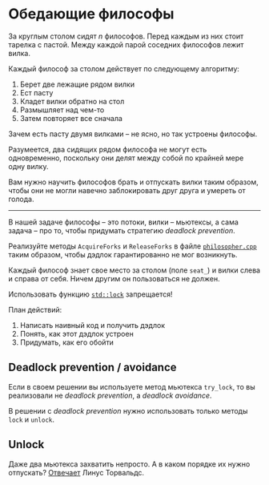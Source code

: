# Обедающие философы

За круглым столом сидят $`n`$ философов. Перед каждым из них стоит тарелка с пастой. Между каждой парой соседних философов лежит вилка.

Каждый философ за столом действует по следующему алгоритму:

1) Берет две лежащие рядом вилки
2) Ест пасту
3) Кладет вилки обратно на стол
4) Размышляет над чем-то
5) Затем повторяет все сначала

Зачем есть пасту двумя вилками – не ясно, но так устроены философы.

Разумеется, два сидящих рядом философа не могут есть одновременно, поскольку они делят между собой по крайней мере одну вилку.

Вам нужно научить философов брать и отпускать вилки таким образом, чтобы они не могли навечно заблокировать друг друга и умереть от голода.

---

В нашей задаче философы – это потоки, вилки – мьютексы, а сама задача – про то, чтобы придумать стратегию _deadlock prevention_.

Реализуйте методы `AcquireForks` и `ReleaseForks` в файле [`philosopher.cpp`](philosopher.cpp) таким образом, чтобы дэдлок гарантированно не мог возникнуть.

Каждый философ знает свое место за столом (поле `seat_`) и вилки слева и справа от себя. Ничем другим он пользоваться не должен.

Использовать функцию [`std::lock`](https://en.cppreference.com/w/cpp/thread/lock) запрещается!

План действий:
1) Написать наивный код и получить дэдлок
2) Понять, как этот дэдлок устроен
3) Придумать, как его обойти

## Deadlock prevention / avoidance

Если в своем решении вы используете метод мьютекса `try_lock`, то вы реализовали не _deadlock prevention_, а _deadlock avoidance_.

В решении с _deadlock prevention_ нужно использовать только методы `lock` и `unlock`.

## Unlock

Даже два мьютекса захватить непросто. А в каком порядке их нужно отпускать? [Отвечает](https://lkml.org/lkml/2008/10/8/150) Линус Торвальдс.
